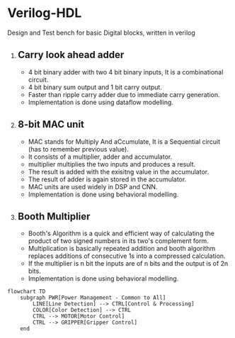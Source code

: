 # Verilog-HDL
Design and Test bench for basic Digital blocks, written in verilog


1. ## Carry look ahead adder
   - 4 bit binary adder with two 4 bit binary inputs, It is a combinational circuit.
   - 4 bit binary sum output and 1 bit carry output.
   - Faster than ripple carry adder due to immediate carry generation.
   - Implementation is done using dataflow modelling.


2. ## 8-bit MAC unit

   - MAC stands for Multiply And aCcumulate, It is a Sequential circuit (has to remember previous value).
   - It consists of a multiplier, adder and accumulator.
   - multiplier multiplies the two inputs and produces a result.
   - The result is added with the exisitng value in the accumulator.
   - The result of adder is again stored in the accumulator.
   - MAC units are used widely in DSP and CNN.
   - Implementation is done using behavioral modelling.
  
3. ## Booth Multiplier

   - Booth's Algorithm is a quick and efficient way of calculating the product of two signed numbers in
     its two's complement form.
   - Multiplication is basically repeated addition and booth algorithm replaces additions of consecutive
     1s into a compressed calculation.
   - If the multiplier is n bit the inputs are of n bits and the output is of 2n bits.
   - Implementation is done using behavioral modelling.
  
```mermaid
flowchart TD
    subgraph PWR[Power Management - Common to All]
        LINE[Line Detection] --> CTRL[Control & Processing]
        COLOR[Color Detection] --> CTRL
        CTRL --> MOTOR[Motor Control]
        CTRL --> GRIPPER[Gripper Control]
    end



